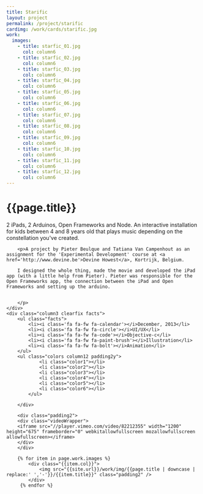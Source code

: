 ```yaml
---
title: Starific
layout: project
permalink: /project/starific
cardimg: /work/cards/starific.jpg 
work:
  images:
    - title: starfic_01.jpg
      col: column6
    - title: starfic_02.jpg
      col: column6
    - title: starfic_03.jpg
      col: column6
    - title: starfic_04.jpg
      col: column6
    - title: starfic_05.jpg
      col: column6
    - title: starfic_06.jpg
      col: column6
    - title: starfic_07.jpg
      col: column6
    - title: starfic_08.jpg
      col: column6
    - title: starfic_09.jpg
      col: column6
    - title: starfic_10.jpg
      col: column6
    - title: starfic_11.jpg
      col: column6
    - title: starfic_12.jpg
      col: column6
---
```


<div class="limiter margin-top8 clearfix padding2 margin-bottom4">
	<div id='intro' class='margin2r column7'>
		<h1 class="brandon">{{page.title}}</h1>
		<p class=" padding2y">
	2 iPads, 2 Arduinos, Open Frameworks and Node. An interactive installation for kids between 4 and 8 years old that plays music depending on the constellation you've created.</p>

		<p>A project by Pieter Beulque and Tatiana Van Campenhout as an assignment for the 'Experimental Development' course at <a href='http://www.devine.be'>Devine Howest</a>, Kortrijk, Belgium.

		I designed the whole thing, made the movie and developed the iPad app (with a little help from Pieter). Pieter was responsible for the Open Frameworks app, the connection between the iPad and Open Frameworks and setting up the arduino.


		</p>
	</div>
	<div class="column3 clearfix facts">
		<ul class="facts">
			<li><i class='fa fa-fw fa-calendar'></i>December, 2013</li>
			<li><i class='fa fa-fw fa-circle'></i>UI/UX</li>
			<li><i class='fa fa-fw fa-code'></i>Objective-c</li>
			<li><i class='fa fa-fw fa-paint-brush'></i>Illustration</li>
			<li><i class='fa fa-fw fa-bolt'></i>Animation</li>
		</ul>
		<ul class="colors column12 padding2y">
				<li class="color1"></li>
				<li class="color2"></li>
				<li class="color3"></li>
				<li class="color4"></li>
				<li class="color5"></li>
				<li class="color6"></li>
			</ul>
		
		</div>
</div>

<div class="work limiter clearfix">

		<div class="padding2">
		<div class="videoWrapper">
		<iframe src="//player.vimeo.com/video/82212355" width="1200" height="675" frameborder="0" webkitallowfullscreen mozallowfullscreen allowfullscreen></iframe>
		</div>
		</div>
	
	    {% for item in page.work.images %}
		    <div class="{{item.col}}">
				<img src="{{site.url}}/work/img/{{page.title | downcase | replace:' ','-'}}/{{item.title}}" class="padding2" />
			</div>
         {% endfor %}

</div>



<style>

.videoWrapper {
	position: relative;
	padding-bottom: 56.25%; /* 16:9 */
	height: 0;
}
.videoWrapper iframe {
	position: absolute;
	top: 0;
	left: 0;
	width: 100%;
	height: 100%;
}

.player .video-wrapper {
	position: absolute;
	width: 100%;
	height: 100%;
	background: #000;
	padding-bottom: 56.52% !important;
}



.post-header {
  width: 100%;
  height:550px;
  background: url(../../work/header/starific.jpg) center center no-repeat;
  background-color: #ec572c;
  background-size: cover;
}

div ul.colors {
	width: 100%;
	height: 20px;
	border-radius:50%; 
}

div ul.colors li {
	width: 20px;
	height: 20px;
	margin-right: 10px;
	float: left;
	border-radius: 50%;
}


.color1 {background-color: #f4eee0; border: 1px solid #e4ebfa;}
.color2 {background-color: #fcc248; }
.color3 {background-color: #f15a88; }
.color4 {background-color: #2abcbb; }
.color5 {background-color: #f1692d; }
.color6 {background-color: #041932; }


@media only screen and (max-width:640px) {
	.post-header {
		height: 300px;
	}
	.nav-roundslide {
		top: 170px;
	}
	.nav-roundslide a { margin: 0 10px;}
}
</style>

